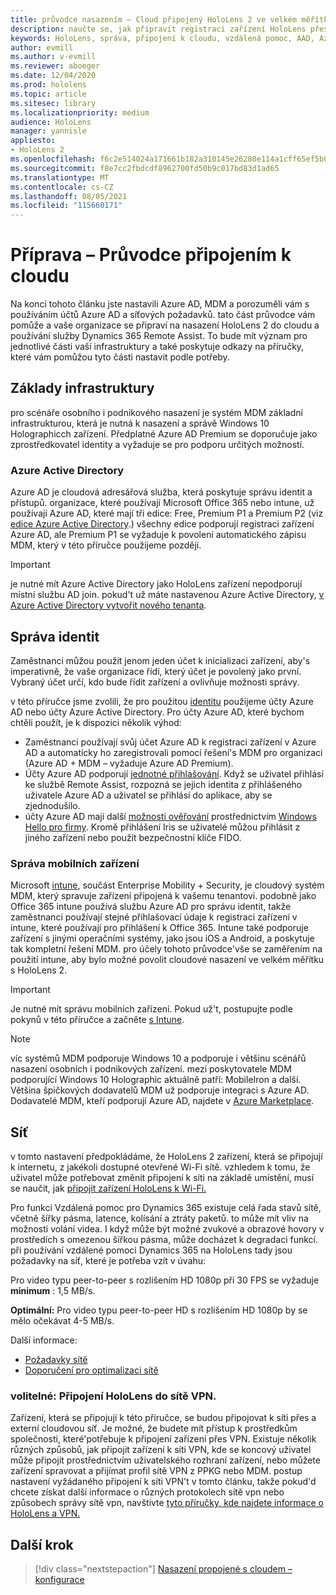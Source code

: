 ```yaml
---
title: průvodce nasazením – Cloud připojený HoloLens 2 ve velkém měřítku s využitím funkce Remote Assist – příprava
description: naučte se, jak připravit registraci zařízení HoloLens přes cloudovou propojenou síť pomocí azure active directory a správy identit.
keywords: HoloLens, správa, připojení k cloudu, vzdálená pomoc, AAD, Azure AD, MDM, správa mobilních zařízení
author: evmill
ms.author: v-evmill
ms.reviewer: aboeger
ms.date: 12/04/2020
ms.prod: hololens
ms.topic: article
ms.sitesec: library
ms.localizationpriority: medium
audience: HoloLens
manager: yannisle
appliesto:
- HoloLens 2
ms.openlocfilehash: f6c2e514024a171661b182a310145e26280e114a1cff65ef5b03b16feae8371a
ms.sourcegitcommit: f8e7cc2fbdcdf8962700fd50b9c017bd83d1ad65
ms.translationtype: MT
ms.contentlocale: cs-CZ
ms.lasthandoff: 08/05/2021
ms.locfileid: "115660171"
---
```

# <a name="prepare---cloud-connected-guide"></a>Příprava – Průvodce připojením k cloudu

Na konci tohoto článku jste nastavili Azure AD, MDM a porozuměli vám s používáním účtů Azure AD a síťových požadavků. tato část průvodce vám pomůže a vaše organizace se připraví na nasazení HoloLens 2 do cloudu a používání služby Dynamics 365 Remote Assist. To bude mít význam pro jednotlivé části vaší infrastruktury a také poskytuje odkazy na příručky, které vám pomůžou tyto části nastavit podle potřeby.

## <a name="infrastructure-essentials"></a>Základy infrastruktury

pro scénáře osobního i podnikového nasazení je systém MDM základní infrastrukturou, která je nutná k nasazení a správě Windows 10 Holographicch zařízení. Předplatné Azure AD Premium se doporučuje jako zprostředkovatel identity a vyžaduje se pro podporu určitých možností.

### <a name="azure-active-directory"></a>Azure Active Directory

Azure AD je cloudová adresářová služba, která poskytuje správu identit a přístupů. organizace, které používají Microsoft Office 365 nebo intune, už používají Azure AD, které mají tři edice: Free, Premium P1 a Premium P2 (viz [edice Azure Active Directory](https://azure.microsoft.com/documentation/articles/active-directory-editions).) všechny edice podporují registraci zařízení Azure AD, ale Premium P1 se vyžaduje k povolení automatického zápisu MDM, který v této příručce použijeme později.

> [!IMPORTANT]
> je nutné mít Azure Active Directory jako HoloLens zařízení nepodporují místní službu AD join. pokud&#39;t už máte nastavenou Azure Active Directory, [v Azure Active Directory vytvořit nového tenanta](/azure/active-directory/fundamentals/active-directory-access-create-new-tenant).

## <a name="identity-management"></a>Správa identit

Zaměstnanci můžou použít jenom jeden účet k inicializaci zařízení, aby&#39;s imperativně, že vaše organizace řídí, který účet je povolený jako první. Vybraný účet určí, kdo bude řídit zařízení a ovlivňuje možnosti správy.

v této příručce jsme zvolili, že pro použitou [identitu](/hololens/hololens-identity) použijeme účty Azure AD nebo účty Azure Active Directory. Pro účty Azure AD, které bychom chtěli použít, je k dispozici několik výhod:

- Zaměstnanci používají svůj účet Azure AD k registraci zařízení v Azure AD a automaticky ho zaregistrovali pomocí řešení&#39;s MDM pro organizaci (Azure AD + MDM – vyžaduje Azure AD Premium).
- Účty Azure AD podporují [jednotné přihlašování](/azure/active-directory/manage-apps/what-is-single-sign-on). Když se uživatel přihlásí ke službě Remote Assist, rozpozná se jejich identita z přihlášeného uživatele Azure AD a uživatel se přihlásí do aplikace, aby se zjednodušilo.
- účty Azure AD mají další [možnosti ověřování](/hololens/hololens-identity) prostřednictvím [Windows Hello pro firmy](/windows/security/identity-protection/hello-for-business/hello-identity-verification). Kromě přihlášení Iris se uživatelé můžou přihlásit z jiného zařízení nebo použít bezpečnostní klíče FIDO.

### <a name="mobile-device-management"></a>Správa mobilních zařízení

Microsoft [intune](/mem/intune/fundamentals/what-is-intune), součást Enterprise Mobility + Security, je cloudový systém MDM, který spravuje zařízení připojená k vašemu tenantovi. podobně jako Office 365 intune používá službu Azure AD pro správu identit, takže zaměstnanci používají stejné přihlašovací údaje k registraci zařízení v intune, které používají pro přihlášení k Office 365. Intune také podporuje zařízení s jinými operačními systémy, jako jsou iOS a Android, a poskytuje tak kompletní řešení MDM. pro účely tohoto průvodce&#39;vše se zaměřením na použití intune, aby bylo možné povolit cloudové nasazení ve velkém měřítku s HoloLens 2.

> [!IMPORTANT]
> Je nutné mít správu mobilních zařízení. Pokud už&#39;t, postupujte podle pokynů v této příručce a začněte [s Intune](/mem/intune/fundamentals/free-trial-sign-up).

> [!NOTE]
> víc systémů MDM podporuje Windows 10 a podporuje i většinu scénářů nasazení osobních i podnikových zařízení. mezi poskytovatele MDM podporující Windows 10 Holographic aktuálně patří: MobileIron a další. Většina špičkových dodavatelů MDM už podporuje integraci s Azure AD. Dodavatelé MDM, kteří podporují Azure AD, najdete v [Azure Marketplace](https://azure.microsoft.com/marketplace/).

## <a name="network"></a>Síť

v tomto nastavení předpokládáme, že HoloLens 2 zařízení, která se připojují k internetu, z jakékoli dostupné otevřené Wi-Fi sítě. vzhledem k tomu, že uživatel může potřebovat změnit připojení k síti na základě umístění, musí se naučit, jak [připojit zařízení HoloLens k Wi-Fi.](/hololens/hololens-network)

Pro funkci Vzdálená pomoc pro Dynamics 365 existuje celá řada stavů sítě, včetně šířky pásma, latence, kolísání a ztráty paketů. to může mít vliv na možnosti volání videa. I když může být možné zvukové a obrazové hovory v prostředích s omezenou šířkou pásma, může docházet k degradaci funkcí. při používání vzdálené pomoci Dynamics 365 na HoloLens tady jsou požadavky na síť, které je potřeba vzít v úvahu:

Pro video typu peer-to-peer s rozlišením HD 1080p při 30 FPS se vyžaduje **minimum** : 1,5 MB/s.

**Optimální:** Pro video typu peer-to-peer HD s rozlišením HD 1080p by se mělo očekávat 4-5 MB/s.

Další informace:

- [Požadavky sítě](/dynamics365/mixed-reality/remote-assist/requirements#network-requirements)
- [Doporučení pro optimalizaci sítě](/dynamics365/mixed-reality/remote-assist/requirements#dynamics-365-remote-assist-hololens)

### <a name="optional-connect-your-hololens-to-vpn"></a>volitelné: Připojení HoloLens do sítě VPN.

Zařízení, která se připojují k této příručce, se budou připojovat k síti přes a externí cloudovou síť. Je možné, že budete mít přístup k prostředkům společnosti, které&#39;potřebuje k připojení zařízení přes VPN. Existuje několik různých způsobů, jak připojit zařízení k síti VPN, kde se koncový uživatel může připojit prostřednictvím uživatelského rozhraní zařízení, nebo můžete zařízení spravovat a přijímat profil sítě VPN z PPKG nebo MDM. postup nastavení vyžádaného připojení k síti VPN&#39;t v tomto článku, takže pokud&#39;d chcete získat další informace o různých protokolech sítě vpn nebo způsobech správy sítě vpn, navštivte [tyto příručky, kde najdete informace o HoloLens a VPN.](/hololens/hololens-network#vpn)

## <a name="next-step"></a>Další krok

> [!div class="nextstepaction"]
> [Nasazení propojené s cloudem – konfigurace](hololens2-cloud-connected-configure.md)
